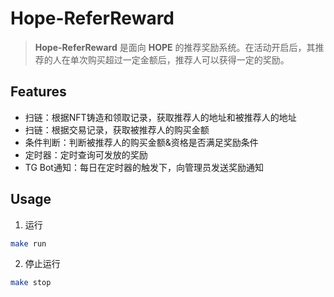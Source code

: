 # Hope-ReferReward

> **Hope-ReferReward** 是面向 **HOPE** 的推荐奖励系统。在活动开启后，其推荐的人在单次购买超过一定金额后，推荐人可以获得一定的奖励。

## Features

- 扫链：根据NFT铸造和领取记录，获取推荐人的地址和被推荐人的地址
- 扫链：根据交易记录，获取被推荐人的购买金额
- 条件判断：判断被推荐人的购买金额&资格是否满足奖励条件
- 定时器：定时查询可发放的奖励
- TG Bot通知：每日在定时器的触发下，向管理员发送奖励通知

## Usage

1. 运行

```sh title="在项目根目录下"
make run
```

2. 停止运行

```sh title="在项目根目录下"
make stop
```


